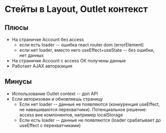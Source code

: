 # Стейты в Layout, Outlet контекст

## Плюсы

- На страничке Account без access
  - если есть loader -- ошибка react router dom (errorElement)
  - если нет loader, вместо него useEffect+useState -- без ошибки, нет данных
- На страничке Account с access ОК получены данные
- Работает AJAX авторазиция

## Минусы

- Использование Outlet context -- доп API
- Если авторизован и обновляешь страницу
  - Если нет loader -- данные не появляются (конкуренция useEffect, не навешиваются перехватчики). Потенциальное решение: access вне компонентов, например localStorage
  - Если есть loader -- данные не появляются (loader срабатывает до useEffect с перехватчиками)
